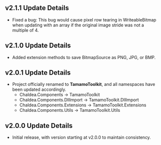 ﻿## v2.1.1 Update Details

- Fixed a bug: This bug would cause pixel row tearing in WriteableBitmap when updating with an array if the original image stride was not a multiple of 4.

## v2.1.0 Update Details

- Added extension methods to save BitmapSource as PNG, JPG, or BMP.

## v2.0.1 Update Details

- Project officially renamed to **TamamoToolkit**, and all namespaces have been updated accordingly.	
	- Chaldea.Components -> TamamoToolkit
	- Chaldea.Components.DllImport -> TamamoToolkit.DllImport
	- Chaldea.Components.Extensions -> TamamoToolkit.Extensions
	- Chaldea.Components.Utils -> TamamoToolkit.Utils

## v2.0.0 Update Details

- Initial release, with version starting at v2.0.0 to maintain consistency.